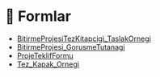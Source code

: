 # 📑 Formlar

<!--Index-->

- [BitirmeProjesiTezKitapcigi_TaslakOrnegi](./BitirmeProjesiTezKitapcigi_TaslakOrnegi.doc)
- [BitirmeProjesi_GorusmeTutanagi](./BitirmeProjesi_GorusmeTutanagi.docx)
- [ProjeTeklifFormu](./ProjeTeklifFormu.doc)
- [Tez_Kapak_Ornegi](./Tez_Kapak_Ornegi.doc)

<!--Index-->

